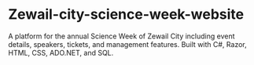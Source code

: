 # Zewail-city-science-week-website
A platform for the annual Science Week of Zewail City including event details, speakers, tickets, and management features. Built with C#, Razor, HTML, CSS, ADO.NET, and SQL.
